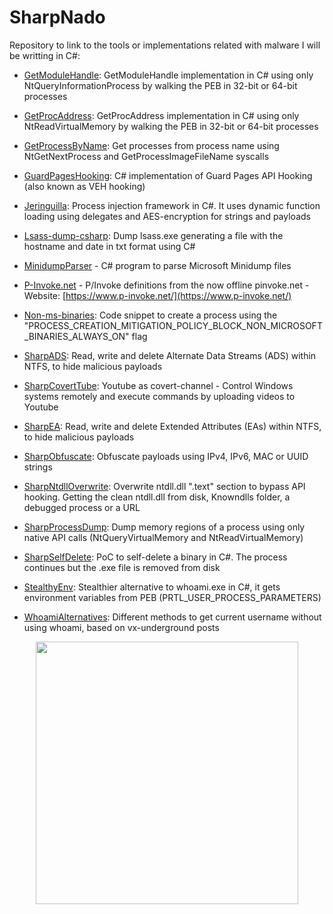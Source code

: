 # SharpNado

Repository to link to the tools or implementations related with malware I will be writting in C#:

- [GetModuleHandle](https://github.com/ricardojoserf/GetModuleHandle): GetModuleHandle implementation in C# using only NtQueryInformationProcess by walking the PEB in 32-bit or 64-bit processes

- [GetProcAddress](https://github.com/ricardojoserf/GetProcAddress): GetProcAddress implementation in C# using only NtReadVirtualMemory by walking the PEB in 32-bit or 64-bit processes

- [GetProcessByName](https://github.com/ricardojoserf/GetProcessByName): Get processes from process name using NtGetNextProcess and GetProcessImageFileName syscalls

- [GuardPagesHooking](https://github.com/ricardojoserf/GuardPagesHooking): C# implementation of Guard Pages API Hooking (also known as VEH hooking)

- [Jeringuilla](https://github.com/ricardojoserf/jeringuilla): Process injection framework in C#. It uses dynamic function loading using delegates and AES-encryption for strings and payloads

- [Lsass-dump-csharp](https://github.com/ricardojoserf/lsass-dumper-csharp): Dump lsass.exe generating a file with the hostname and date in txt format using C#

- [MinidumpParser](https://github.com/ricardojoserf/MinidumpParser) - C# program to parse Microsoft Minidump files

- [P-Invoke.net](https://github.com/ricardojoserf/p-invoke.net) - P/Invoke definitions from the now offline pinvoke.net - Website: [https://www.p-invoke.net/](https://www.p-invoke.net/)

- [Non-ms-binaries](https://github.com/ricardojoserf/non-ms-binaries): Code snippet to create a process using the "PROCESS_CREATION_MITIGATION_POLICY_BLOCK_NON_MICROSOFT_BINARIES_ALWAYS_ON" flag

- [SharpADS](https://github.com/ricardojoserf/SharpADS): Read, write and delete Alternate Data Streams (ADS) within NTFS, to hide malicious payloads

- [SharpCovertTube](https://github.com/ricardojoserf/SharpCovertTube): Youtube as covert-channel - Control Windows systems remotely and execute commands by uploading videos to Youtube

- [SharpEA](https://github.com/ricardojoserf/SharpEA): Read, write and delete Extended Attributes (EAs) within NTFS, to hide malicious payloads

- [SharpObfuscate](https://github.com/ricardojoserf/SharpObfuscate): Obfuscate payloads using IPv4, IPv6, MAC or UUID strings

- [SharpNtdllOverwrite](https://github.com/ricardojoserf/SharpNtdllOverwrite): Overwrite ntdll.dll ".text" section to bypass API hooking. Getting the clean ntdll.dll from disk, Knowndlls folder, a debugged process or a URL

- [SharpProcessDump](https://github.com/ricardojoserf/SharpProcessDump): Dump memory regions of a process using only native API calls (NtQueryVirtualMemory and NtReadVirtualMemory)

- [SharpSelfDelete](https://github.com/ricardojoserf/Sharpselfdelete): PoC to self-delete a binary in C#. The process continues but the .exe file is removed from disk

- [StealthyEnv](https://github.com/ricardojoserf/StealthyEnv): Stealthier alternative to whoami.exe in C#, it gets environment variables from PEB (PRTL_USER_PROCESS_PARAMETERS)

- [WhoamiAlternatives](https://github.com/ricardojoserf/WhoamiAlternatives): Different methods to get current username without using whoami, based on vx-underground posts


<p align="center">
  <img width="420" src="https://raw.githubusercontent.com/ricardojoserf/ricardojoserf.github.io/master/images/sharpnado/test2.drawio.png">
</p>
